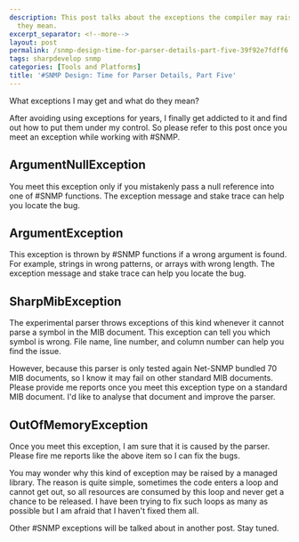 ```yaml
---
description: This post talks about the exceptions the compiler may raise and what
  they mean.
excerpt_separator: <!--more-->
layout: post
permalink: /snmp-design-time-for-parser-details-part-five-39f92e7fdff6
tags: sharpdevelop snmp
categories: [Tools and Platforms]
title: '#SNMP Design: Time for Parser Details, Part Five'
---
```

What exceptions I may get and what do they mean?

After avoiding using exceptions for years, I finally get addicted to it and find out how to put them under my control. So please refer to this post once you meet an exception while working with #SNMP.
<!--more-->

## ArgumentNullException

You meet this exception only if you mistakenly pass a null reference into one of #SNMP functions. The exception message and stake trace can help you locate the bug.

## ArgumentException

This exception is thrown by #SNMP functions if a wrong argument is found. For example, strings in wrong patterns, or arrays with wrong length. The exception message and stake trace can help you locate the bug.

## SharpMibException

The experimental parser throws exceptions of this kind whenever it cannot parse a symbol in the MIB document. This exception can tell you which symbol is wrong. File name, line number, and column number can help you find the issue.

However, because this parser is only tested again Net-SNMP bundled 70 MIB documents, so I know it may fail on other standard MIB documents. Please provide me reports once you meet this exception type on a standard MIB document. I'd like to analyse that document and improve the parser.

## OutOfMemoryException

Once you meet this exception, I am sure that it is caused by the parser. Please fire me reports like the above item so I can fix the bugs.

You may wonder why this kind of exception may be raised by a managed library. The reason is quite simple, sometimes the code enters a loop and cannot get out, so all resources are consumed by this loop and never get a chance to be released. I have been trying to fix such loops as many as possible but I am afraid that I haven't fixed them all.

Other #SNMP exceptions will be talked about in another post. Stay tuned.
